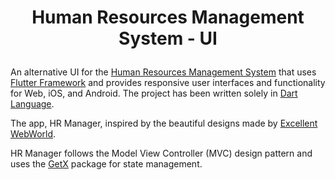 # <p align="center">Human Resources Management System - UI</p>

An alternative UI for the [Human Resources Management System](https://github.com/BBarisKilic/Human-Resources-Management-System) that uses [Flutter Framework](https://github.com/flutter/flutter) and provides responsive user interfaces and functionality for Web, iOS, and Android. The project has been written solely in [Dart Language](https://dart.dev/).

The app, HR Manager, inspired by the beautiful designs made by [Excellent WebWorld](https://dribbble.com/shots/12579027-Best-HRMS-System/attachments/4184565?mode=media).

HR Manager follows the Model View Controller (MVC) design pattern and uses the [GetX](https://github.com/jonataslaw/getx) package for state management.